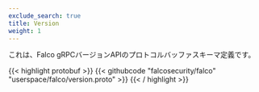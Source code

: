 ```yaml
---
exclude_search: true
title: Version
weight: 1
---
```


これは、Falco gRPCバージョンAPIのプロトコルバッファスキーマ定義です。

{{< highlight protobuf >}}
{{< githubcode "falcosecurity/falco" "userspace/falco/version.proto" >}}
{{< / highlight >}}
